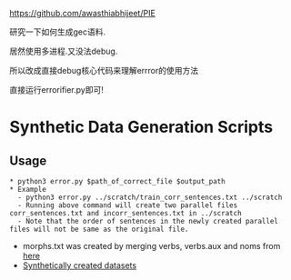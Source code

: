 
https://github.com/awasthiabhijeet/PIE


研究一下如何生成gec语料.



居然使用多进程.又没法debug.

所以改成直接debug核心代码来理解errror的使用方法

直接运行errorifier.py即可!






# Synthetic Data Generation Scripts

## Usage
	* python3 error.py $path_of_correct_file $output_path
	* Example
	  - python3 error.py ../scratch/train_corr_sentences.txt ../scratch
	  - Running above command will create two parallel files corr_sentences.txt and incorr_sentences.txt in ../scratch
	  - Note that the order of sentences in the newly created parallel files will not be same as the original file.

* morphs.txt was created by merging verbs, verbs.aux and noms from [here](https://github.com/ixa-ehu/matxin/blob/master/data/freeling/en/dictionary/verbs)
* [Synthetically created datasets](https://drive.google.com/open?id=1bl5reJ-XhPEfEaPjvO45M7w0yN-0XGOA)